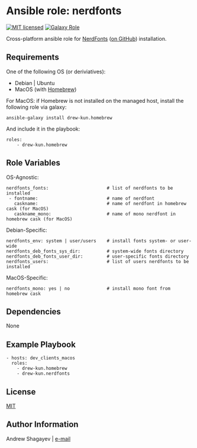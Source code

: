 Ansible role: nerdfonts
=========

[![MIT licensed][mit-badge]][mit-link]
[![Galaxy Role][role-badge]][galaxy-link]

Cross-platform ansible role for [NerdFonts][nerdfonts] ([on GitHub][nf-git]) installation.

Requirements
------------

One of the following OS (or deriviatives):
 - Debian | Ubuntu
 - MacOS (with [Homebrew][homebrew])

For MacOS:
if Homebrew is not installed on the managed host, install the following role via galaxy:

    ansible-galaxy install drew-kun.homebrew

 And include it in the playbook:

    roles:
        - drew-kun.homebrew

Role Variables
--------------

OS-Agnostic:

    nerdfonts_fonts:                      # list of nerdfonts to be installed
     - fontname:                          # name of nerdfont
       caskname:                          # name of nerdfont in homebrew cask (for MacOS)
       caskname_mono:                     # name of mono nerdfont in homebrew cask (for MacOS)

Debian-Specific:

    nerdfonts_env: system | user/users    # install fonts system- or user-wide
    nerdfonts_deb_fonts_sys_dir:          # system-wide fonts directory
    nerdfonts_deb_fonts_user_dir:         # user-specific fonts directory
    nerdfonts_users:                      # list of users nerdfonts to be installed

MacOS-Specific:

    nerdfonts_mono: yes | no              # install mono font from homebrew cask

Dependencies
------------

None

Example Playbook
----------------

    - hosts: dev_clients_macos
      roles:
        - drew-kun.homebrew
        - drew-kun.nerdfonts

License
-------

[MIT][mit-link]

Author Information
------------------

Andrew Shagayev | [e-mail](mailto:drewshg@gmail.com)

[role-badge]: https://img.shields.io/badge/role-drew--kun.nerdfonts-green.svg
[galaxy-link]: https://galaxy.ansible.com/drew-kun/nerdfonts/
[mit-badge]: https://img.shields.io/badge/license-MIT-blue.svg
[mit-link]: https://raw.githubusercontent.com/drew-kun/ansible-nerdfonts/master/LICENSE
[homebrew]: http://brew.sh/
[nerdfonts]: https://nerdfonts.com/
[nf-git]: https://github.com/ryanoasis/nerd-fonts
